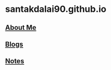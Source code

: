 # santakdalai90.github.io

## [About Me](about.md) 

## [Blogs](blogs/blogs.md)

## [Notes](notes/notes.md)